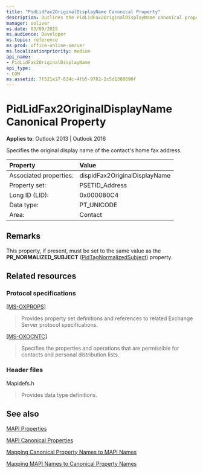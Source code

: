 ```yaml
---
title: "PidLidFax2OriginalDisplayName Canonical Property"
description: Outlines the PidLidFax2OriginalDisplayName canonical property, which specifies the original display name of the contact's home fax address.
manager: soliver
ms.date: 03/09/2015
ms.audience: Developer
ms.topic: reference
ms.prod: office-online-server
ms.localizationpriority: medium
api_name:
- PidLidFax2OriginalDisplayName
api_type:
- COM
ms.assetid: 7f521e27-834c-4fb5-9782-2c5d1380690f
---
```


# PidLidFax2OriginalDisplayName Canonical Property

  
  
**Applies to**: Outlook 2013 | Outlook 2016 
  
Specifies the original display name of the contact's home fax address.
  
|Property|Value|
|:-----|:-----|
|Associated properties:  <br/> |dispidFax2OriginalDisplayName  <br/> |
|Property set:  <br/> |PSETID_Address  <br/> |
|Long ID (LID):  <br/> |0x000080C4  <br/> |
|Data type:  <br/> |PT_UNICODE  <br/> |
|Area:  <br/> |Contact  <br/> |
   
## Remarks

This property, if present, must be set to the same value as the **PR_NORMALIZED_SUBJECT** ([PidTagNormalizedSubject](pidtagnormalizedsubject-canonical-property.md)) property.
  
## Related resources

### Protocol specifications

[[MS-OXPROPS]](https://msdn.microsoft.com/library/f6ab1613-aefe-447d-a49c-18217230b148%28Office.15%29.aspx)
  
> Provides property set definitions and references to related Exchange Server protocol specifications.
    
[[MS-OXOCNTC]](https://msdn.microsoft.com/library/9b636532-9150-4836-9635-9c9b756c9ccf%28Office.15%29.aspx)
  
> Specifies the properties and operations that are permissible for contacts and personal distribution lists.
    
### Header files

Mapidefs.h
  
> Provides data type definitions.
    
## See also



[MAPI Properties](mapi-properties.md)
  
[MAPI Canonical Properties](mapi-canonical-properties.md)
  
[Mapping Canonical Property Names to MAPI Names](mapping-canonical-property-names-to-mapi-names.md)
  
[Mapping MAPI Names to Canonical Property Names](mapping-mapi-names-to-canonical-property-names.md)

